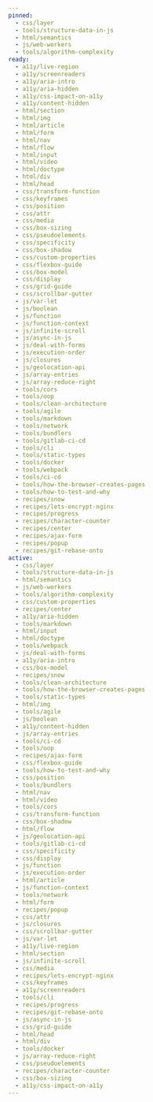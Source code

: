 ```yaml
---
pinned:
  - css/layer
  - tools/structure-data-in-js
  - html/semantics
  - js/web-workers
  - tools/algorithm-complexity
ready:
  - a11y/live-region
  - a11y/screenreaders
  - a11y/aria-intro
  - a11y/aria-hidden
  - a11y/css-impact-on-a11y
  - a11y/content-hidden
  - html/section
  - html/img
  - html/article
  - html/form
  - html/nav
  - html/flow
  - html/input
  - html/video
  - html/doctype
  - html/div
  - html/head
  - css/transform-function
  - css/keyframes
  - css/position
  - css/attr
  - css/media
  - css/box-sizing
  - css/pseudoelements
  - css/specificity
  - css/box-shadow
  - css/custom-properties
  - css/flexbox-guide
  - css/box-model
  - css/display
  - css/grid-guide
  - css/scrollbar-gutter
  - js/var-let
  - js/boolean
  - js/function
  - js/function-context
  - js/infinite-scroll
  - js/async-in-js
  - js/deal-with-forms
  - js/execution-order
  - js/closures
  - js/geolocation-api
  - js/array-entries
  - js/array-reduce-right
  - tools/cors
  - tools/oop
  - tools/clean-architecture
  - tools/agile
  - tools/markdown
  - tools/network
  - tools/bundlers
  - tools/gitlab-ci-cd
  - tools/cli
  - tools/static-types
  - tools/docker
  - tools/webpack
  - tools/ci-cd
  - tools/how-the-browser-creates-pages
  - tools/how-to-test-and-why
  - recipes/snow
  - recipes/lets-encrypt-nginx
  - recipes/progress
  - recipes/character-counter
  - recipes/center
  - recipes/ajax-form
  - recipes/popup
  - recipes/git-rebase-onto
active:
  - css/layer
  - tools/structure-data-in-js
  - html/semantics
  - js/web-workers
  - tools/algorithm-complexity
  - css/custom-properties
  - recipes/center
  - a11y/aria-hidden
  - tools/markdown
  - html/input
  - html/doctype
  - tools/webpack
  - js/deal-with-forms
  - a11y/aria-intro
  - css/box-model
  - recipes/snow
  - tools/clean-architecture
  - tools/how-the-browser-creates-pages
  - tools/static-types
  - html/img
  - tools/agile
  - js/boolean
  - a11y/content-hidden
  - js/array-entries
  - tools/ci-cd
  - tools/oop
  - recipes/ajax-form
  - css/flexbox-guide
  - tools/how-to-test-and-why
  - css/position
  - tools/bundlers
  - html/nav
  - html/video
  - tools/cors
  - css/transform-function
  - css/box-shadow
  - html/flow
  - js/geolocation-api
  - tools/gitlab-ci-cd
  - css/specificity
  - css/display
  - js/function
  - js/execution-order
  - html/article
  - js/function-context
  - tools/network
  - html/form
  - recipes/popup
  - css/attr
  - js/closures
  - css/scrollbar-gutter
  - js/var-let
  - a11y/live-region
  - html/section
  - js/infinite-scroll
  - css/media
  - recipes/lets-encrypt-nginx
  - css/keyframes
  - a11y/screenreaders
  - tools/cli
  - recipes/progress
  - recipes/git-rebase-onto
  - js/async-in-js
  - css/grid-guide
  - html/head
  - html/div
  - tools/docker
  - js/array-reduce-right
  - css/pseudoelements
  - recipes/character-counter
  - css/box-sizing
  - a11y/css-impact-on-a11y
---
```


